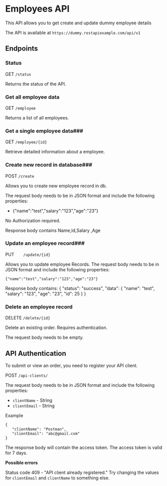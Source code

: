 # Employees API #

This API allows you to get create and update dummy employee details

The API is available at `https://dummy.restapiexample.com/api/v1`

## Endpoints ##

### Status ###

GET `/status`

Returns the status of the API.

### Get all employee data ###

GET `/employee`

Returns a list of all employees.



### Get a single employee data###

GET `/employee/{id}`

Retrieve detailed information about a employee.


### Create new record in database###

POST `/create`

Allows you to create new employee record in db.

The request body needs to be in JSON format and include the following properties:

 -	{"name":"test","salary":"123","age":"23"}

No Authorization required.

Response body contains Name,Id,Salary ,Age

### Update an employee record###

PUT`	/update/{id}`

Allows you to update employee Records.
The request body needs to be in JSON format and include the following properties:

	{"name":"test","salary":"123","age":"23"}

  Response body contains:
  {
    "status": "success",
    "data": {
        "name": "test",
        "salary": "123",
        "age": "23",
        "id": 25
    }
}


### Delete an employee record	 ###

DELETE `/delete/{id}`

Delete an existing order. Requires authentication.

The request body needs to be empty.



## API Authentication ##

To submit or view an order, you need to register your API client.

POST `/api-clients/`

The request body needs to be in JSON format and include the following properties:

 - `clientName` - String
 - `clientEmail` - String

 Example

 ```
 {
    "clientName": "Postman",
    "clientEmail": "abc@gmail.com"
}
 ```

The response body will contain the access token. The access token is valid for 7 days.

**Possible errors**

Status code 409 - "API client already registered." Try changing the values for `clientEmail` and `clientName` to something else.
